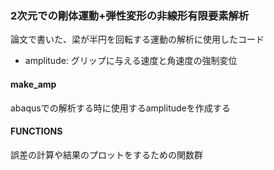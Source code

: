 ### 2次元での剛体運動+弾性変形の非線形有限要素解析
論文で書いた、梁が半円を回転する運動の解析に使用したコード
- amplitude: グリップに与える速度と角速度の強制変位

#### make_amp
abaqusでの解析する時に使用するamplitudeを作成する

#### FUNCTIONS
誤差の計算や結果のプロットをするための関数群
